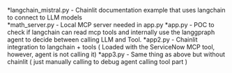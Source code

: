 *langchain_mistral.py - Chainlit documentation example that uses langchain to connect to LLM models <br>
*math_server.py - Local MCP server needed in app.py
*app.py - POC to check if langchain can read mcp tools and internally use the langgpraph agent to decide between calling LLM and Tool.
*app2.py - Chainlit integration to langchain + tools ( Loaded with the ServiceNow MCP tool, however, agent is not calling it)
*app3.py - Same thing as above but without chainlit ( just manually calling to debug agent calling tool part )
